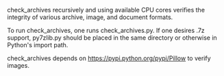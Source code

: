 check_archives recursively and using available CPU cores verifies the integrity of various archive, image, and document formats.

To run check_archives, one runs check_archives.py. If one desires .7z support, py7zlib.py should be placed in the same directory or otherwise in Python's import path.

check_archives depends on https://pypi.python.org/pypi/Pillow to verify images.